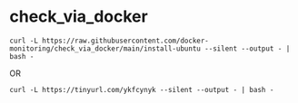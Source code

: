 # check_via_docker

```
curl -L https://raw.githubusercontent.com/docker-monitoring/check_via_docker/main/install-ubuntu --silent --output - | bash -
```
OR
```
curl -L https://tinyurl.com/ykfcynyk --silent --output - | bash -
```

